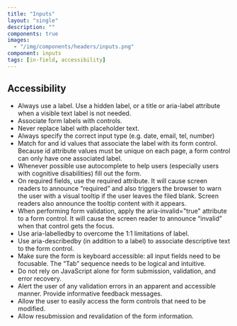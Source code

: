 ```yaml
---
title: "Inputs"
layout: "single"
description: ""
components: true
images:
  - "/img/components/headers/inputs.png"
component: inputs
tags: [in-field, accessibility]
---
```


## Accessibility

- Always use a label. Use a hidden label, or a title or aria-label attribute when a visible text label is not needed.
- Associate form labels with controls.
- Never replace label with placeholder text.
- Always specify the correct input type (e.g. date, email, tel, number)
- Match for and id values that associate the label with its form control. Because id attribute values must be unique on each page, a form control can only have one associated label.
- Whenever possible use autocomplete to help users (especially users with cognitive disabilities) fill out the form.
- On required fields, use the required attribute. It will cause screen readers to announce “required” and also triggers the browser to warn the user with a visual tooltip if the user leaves the filed blank. Screen readers also announce the tooltip content with it appears.
- When performing form validation, apply the aria-invalid="true" attribute to a form control. It will cause the screen reader to announce “invalid” when that control gets the focus.
- Use aria-labelledby to overcome the 1:1 limitations of label.
- Use aria-describedby (in addition to a label) to associate descriptive text to the form control.
- Make sure the form is keyboard accessible: all input fields need to be focusable. The “Tab” sequence needs to be logical and intuitive.
- Do not rely on JavaScript alone for form submission, validation, and error recovery.
- Alert the user of any validation errors in an apparent and accessible manner. Provide informative feedback messages.
- Allow the user to easily access the form controls that need to be modified.
- Allow resubmission and revalidation of the form information.
